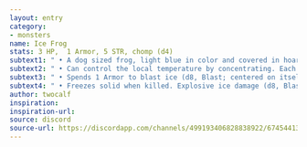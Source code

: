 ```yaml
---
layout: entry
category:
- monsters 
name: Ice Frog
stats: 3 HP,  1 Armor, 5 STR, chomp (d4)
subtext1: " • A dog sized frog, light blue in color and covered in hoarfrost. Wants to freeze bugs and eat them."
subtext2: " • Can control the local temperature by concentrating. Each turn it concentrates it gains 1 Armor."
subtext3: " • Spends 1 Armor to blast ice (d8, Blast; centered on itself)."
subtext4: " • Freezes solid when killed. Explosive ice damage (d8, Blast) if shattered, freezes nearby water."
author: twocalf
inspiration: 
inspiration-url: 
source: discord
source-url: https://discordapp.com/channels/499193406828838922/674544134798966806/703692547502899260
---
```

